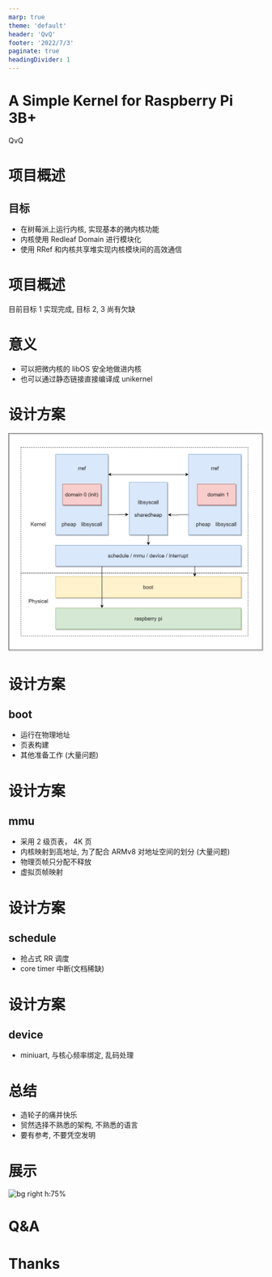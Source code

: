 ```yaml
---
marp: true
theme: 'default'
header: 'QvQ'
footer: '2022/7/3'
paginate: true
headingDivider: 1
---
```


# A Simple Kernel for Raspberry Pi 3B+
QvQ

# 项目概述
## 目标
- 在树莓派上运行内核, 实现基本的微内核功能
- 内核使用 Redleaf Domain 进行模块化
- 使用 RRef 和内核共享堆实现内核模块间的高效通信

# 项目概述
目前目标 1 实现完成, 目标 2, 3 尚有欠缺

# 意义
- 可以把微内核的 libOS 安全地做进内核
- 也可以通过静态链接直接编译成 unikernel

# 设计方案
![bg right h:75%](./img/structure.jpg)

# 设计方案
## boot
- 运行在物理地址
- 页表构建
- 其他准备工作 (大量问题)

# 设计方案
## mmu
- 采用 2 级页表， 4K 页
- 内核映射到高地址, 为了配合 ARMv8 对地址空间的划分 (大量问题)
- 物理页帧只分配不释放
- 虚拟页帧映射

# 设计方案
## schedule
- 抢占式 RR 调度
- core timer 中断(文档稀缺)

# 设计方案
## device
- miniuart, 与核心频率绑定, 乱码处理

# 总结
- 造轮子的痛并快乐
- 贸然选择不熟悉的架构, 不熟悉的语言
- 要有参考, 不要凭空发明

# 展示
![bg right h:75%](./img/raspi.jpg)

# Q&A

# Thanks